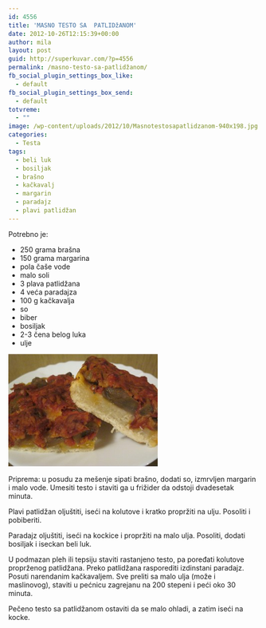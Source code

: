 ```yaml
---
id: 4556
title: 'MASNO TESTO SA  PATLIDžANOM'
date: 2012-10-26T12:15:39+00:00
author: mila
layout: post
guid: http://superkuvar.com/?p=4556
permalink: /masno-testo-sa-patlidžanom/
fb_social_plugin_settings_box_like:
  - default
fb_social_plugin_settings_box_send:
  - default
totvreme:
  - ""
image: /wp-content/uploads/2012/10/Masnotestosapatlidzanom-940x198.jpg
categories:
  - Testa
tags:
  - beli luk
  - bosiljak
  - brašno
  - kačkavalj
  - margarin
  - paradajz
  - plavi patlidžan
---
```

Potrebno je:

  * 250 grama brašna
  * 150 grama margarina
  * pola čaše vode
  * malo soli
  * 3 plava patlidžana
  * 4 veća paradajza
  * 100 g kačkavalja
  * so
  * biber
  * bosiljak
  * 2-3 čena belog luka
  * ulje

<img class="alignnone size-medium wp-image-4557" title="Masnotestosapatlidzanom" src="/wp-content/uploads/2012/10/Masnotestosapatlidzanom-300x225.jpg" alt="" width="300" height="225" /> 

Priprema: u posudu za mešenje sipati brašno, dodati so, izmrvljen margarin i malo vode. Umesiti testo i staviti ga u frižider da odstoji dvadesetak minuta.

Plavi patlidžan oljuštiti, iseći na kolutove i kratko propržiti na ulju. Posoliti i pobiberiti.

Paradajz oljuštiti, iseći na kockice i propržiti na malo ulja. Posoliti, dodati bosiljak i iseckan beli luk.

U podmazan pleh ili tepsiju staviti rastanjeno testo, pa poređati kolutove proprženog patlidžana. Preko patlidžana rasporediti izdinstani paradajz. Posuti narendanim kačkavaljem. Sve preliti sa malo ulja (može i maslinovog), staviti u pećnicu zagrejanu na 200 stepeni i peći oko 30 minuta.

Pečeno testo sa patlidžanom ostaviti da se malo ohladi, a zatim iseći na kocke.